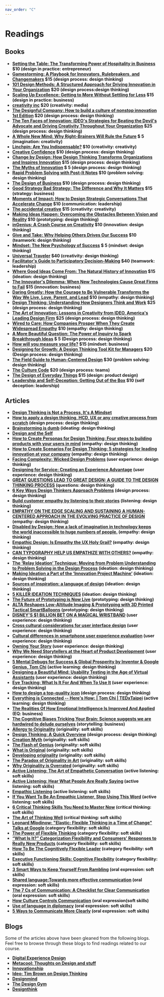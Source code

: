 ```yaml
---
nav_order: "C"
---
```


# Readings

## Books


- __[Setting the Table: The Transforming Power of Hospitality in Business](https://www.amazon.com/Setting-Table-Transforming-Hospitality-Business/dp/0060742763) \$10 (design in practice: entrepreneur)__
- __[Gamestorming: A Playbook for Innovators, Rulebreakers, and Changemakers](https://www.amazon.com/Gamestorming-Playbook-Innovators-Rulebreakers-Changemakers/dp/0596804172) \$15 (design process: design thinking)__
- __[101 Design Methods: A Structured Approach for Driving Innovation in Your Organization](https://www.amazon.com/gp/product/1118083466/?tag=wwwwileycom-20) \$20 (design process:design thinking)__
- __[Scaling Up Excellence: Getting to More Without Settling for Less](https://www.amazon.com/Scaling-Up-Excellence-Getting-Settling/dp/0385347022) \$15 (design in practice: business)__
- __[creativity inc](https://www.amazon.com/Creativity-Inc-Overcoming-Unseen-Inspiration/dp/0812993012) \$20 (creativity: media)__
- __[The Designful Company: How to build a culture of nonstop innovation 1st Edition](https://www.amazon.com/The-Designful-Company-culture-innovation/dp/0321580060) \$20 (design process: design thinking)__
- __[The Ten Faces of Innovation: IDEO's Strategies for Beating the Devil's Advocate and Driving Creativity Throughout Your Organization](https://www.amazon.com/exec/obidos/ASIN/0385512074/theartofinnovat/102-0654687-1650515) \$25 (design process: design thinking)__
- __[A Whole New Mind: Why Right-Brainers Will Rule the Future](https://www.amazon.com/gp/product/1594481717?ie=UTF8&tag=freeagentnati-20&linkCode=as2&camp=1789&creative=9325&creativeASIN=1594481717) \$ 5 (imagination: creativity)__
- __[Linchpin: Are You Indispensable?](https://www.amazon.com/Linchpin-Are-Indispensable-Seth-Godin/dp/1591844096) \$10 (creativity: creativity)__
- __[Creative Confidence](https://www.amazon.com/Creative-Confidence-Unleashing-Potential-Within/dp/038534936X/ref=sr_1_5?ie=UTF8&qid=1439927658&sr=8-5&keywords=design+thinking) \$10 (design process: design thinking)__
- __[Change by Design: How Design Thinking Transforms Organizations and Inspires Innovation](https://www.amazon.com/Change-Design-Transforms-Organizations-Innovation/dp/0061766089/ref=sr_1_1?ie=UTF8&qid=1439927658&sr=8-1&keywords=design+thinking) \$15 (design process: design thinking)__
- __[The Myths of Innovation](https://www.amazon.com/The-Myths-Innovation-Scott-Berkun/dp/1449389627) \$ 5 (design process: design thinking)__
- __[Rapid Problem Solving with Post-It Notes](https://www.amazon.com/Rapid-Problem-Solving-Post-It-Notes/dp/1555611427) \$10 (problem solving: design thinking)__
- __[The Design of Business](https://www.amazon.com/The-Design-Business-Competitive-Advantage/dp/1422177807) \$10 (design process: design thinking)__
- __[Good Strategy Bad Strategy: The Difference and Why It Matters](https://www.amazon.com/dp/0307886239) \$15 (strategy: business)__
- __[Moments of Impact: How to Design Strategic Conversations That Accelerate Change](https://www.amazon.com/Moments-Impact-Strategic-Conversations-Accelerate/dp/1451697627) \$10 (communication: leadership)__
- __[The accidental creative](https://www.amazon.com/Accidental-Creative-Brilliant-Moments-Notice/dp/B00NPCF98I/ref=as_li_ss_tl?_encoding=UTF8&qid=&sr=&linkCode=sl1&tag=accidental06-20&linkId=7d5e91d6a44ffea4efdef56282ebaeba) \$15 (creativity: creativity)__
- __[Making Ideas Happen: Overcoming the Obstacles Between Vision and Reality](https://www.amazon.com/Making-Ideas-Happen-Overcoming-Obstacles/dp/1591844118#customerReviews) \$10 (prototyping: design thinking)__
- __[inGenius: A Crash Course on Creativity](https://www.amazon.com/inGenius-A-Crash-Course-Creativity/dp/0062020706) \$10 (innovation: design thinking)__
- __[Give and Take: Why Helping Others Drives Our Success](https://www.amazon.com/Give-Take-Helping-Others-Success/dp/0143124986) \$10 (teamwork: design thinking)__
- __[Mindset: The New Psychology of Success](https://www.amazon.com/Mindset-Psychology-Carol-S-Dweck/dp/0345472322/ref=sr_1_1?ie=UTF8&qid=1534468216&sr=8-1&keywords=mindset+carol+s.+dweck&smid=ATVPDKIKX0DER) \$ 5 (mindset: design thinking)__
- __[Universal Traveler](https://www.amazon.com/Crisp-Universal-Traveler-Don-Koberg/dp/1560526793) \$40 (creativity: design thinking)__
- __[Facilitator's Guide to Participatory Decision-Making](https://www.amazon.com/Facilitators-Participatory-Decision-Making-Jossey-Bass-Management/dp/1118404955/ref=sr_1_1?ie=UTF8&qid=1457040439&sr=8-1&keywords=facilitators+guide+to+participatory+decision+making) \$40 (teamwork: leadership)__
- __[Where Good Ideas Come From: The Natural History of Innovation](https://www.amazon.com/Where-Good-Ideas-Come-From/dp/1594485380) \$15 (ideation: design thinking)__
- __[The Innovator's Dilemma: When New Technologies Cause Great Firms to Fail](https://www.amazon.com/The-Innovators-Dilemma-Technologies-Cause/dp/0875845851/ref=tmm_hrd_title_0?ie=UTF8&qid=1339574940&sr=1-2) \$15 (innovation: business)__
- __[Daring Greatly: How the Courage to Be Vulnerable Transforms the Way We Live, Love, Parent, and Lead](https://www.amazon.com/Daring-Greatly-Courage-Vulnerable-Transforms/dp/1592408419) \$10 (empathy: design thinking)__
- __[Design Thinking: Understanding How Designers Think and Work](https://www.amazon.com/Design-Thinking-Understanding-Designers-Think-ebook/dp/B005GZL8Z0/ref=as_li_ss_tl?dpID=618RxyYXw-L&preST=_SX342_QL70_&dpSrc=detail&linkCode=sl1&tag=programi-20&linkId=13cb11e2338024bbb5f9cbb6c46ea56a&language=en_US) \$25 (design process: design thinking)__
- __[The Art of Innovation: Lessons in Creativity from IDEO, America's Leading Design Firm](https://www.amazon.com/Art-Innovation-Lessons-Creativity-Americas/dp/0385499841/ref=as_li_ss_tl?&imprToken=fbwvZQZ95OmYLPds5IYJIA&slotNum=9&ie=UTF8&s=books&qid=1272602242&sr=8-1&linkCode=sl1&tag=programi-20&linkId=8505697c3d6007e605f0e78d1dacec72&language=en_US) \$25 (design process: design thinking)__
- __[Wired to Care: How Companies Prosper When They Create Widespread Empathy](https://www.amazon.com/Wired-Care-Companies-Prosper-Widespread/dp/013714234X/ref=sr_1_1?ie=UTF8&s=books&qid=1272602709&sr=1-1) \$10 (empathy: design thinking)__
- __[A More Beautiful Question: The Power of Inquiry to Spark Breakthrough Ideas](https://www.amazon.com/More-Beautiful-Question-Inquiry-Breakthrough/dp/1632861054) \$ 5 (Design process: design thinking)__
- __[How will you measure your life?](https://www.amazon.com/How-Will-Measure-Your-Life/dp/0062102419) \$15 (mindset: business)__
- __[Designing for Growth: A Design Thinking Tool Kit for Managers](https://www.amazon.com/Designing-Growth-Design-Thinking-Managers/dp/1531888844) \$20 (Design process: design thinking)__
- __[The Field Guide to Human-Centered Design](https://www.amazon.com/Field-Guide-Human-Centered-Design/dp/0991406311) \$30 (problem solving: design thinking)__
- __[The Culture Code](https://www.amazon.com/Culture-Code-Secrets-Highly-Successful/dp/0804176981/ref=sr_1_1?ie=UTF8&qid=1537383061&sr=8-1&keywords=culture+code+coyle&dpID=51p0mZIztFL&preST=_SY291_BO1,204,203,200_QL40_&dpSrc=srch#customerReviews) \$20 (design process: teams)__
- __[The Design of Everyday Things](https://www.amazon.com/Design-Everyday-Things-Revised-Expanded/dp/0465050654/ref=sr_1_1?ie=UTF8&qid=1537565084&sr=8-1&keywords=design+of+everyday+things) \$15 (design: product design)__
- __[Leadership and Self-Deception: Getting Out of the Box](https://www.amazon.com/Leadership-Self-Deception-Getting-Out-Box/dp/1576759776) \$10 (self deception: leadership)__


## Articles

- __[Design Thinking is Not a Process, It's A Mindset](https://www.entrepreneur.com/article/310282)__
- __[How to apply a design thinking, HCD, UX or any creative process from scratch](https://medium.com/digital-experience-design/how-to-apply-a-design-thinking-hcd-ux-or-any-creative-process-from-scratch-b8786efbf812) (design process: design thinking)__
- __[Brainstorming is dumb](https://www.fastcompany.com/3062292/brainstorming-is-dumb) (ideating: design thinking)__
- __[Design and the Self](https://medium.com/design-your-life/design-and-the-self-a5670a000fee)__
- __[How to Create Personas for Design Thinking: Four steps to building products with your users in mind](https://www.innovationtraining.org/create-personas-design-thinking/) (empathy: design thinking)__
- __[How to Create Scenarios For Design Thinking: 5 strategies for leading innovation at your company](https://www.innovationtraining.org/how-to-create-scenarios-for-design-thinking/) (empathy: design thinking)__
- __[Facing Complexity: Wicked Design Problems](https://medium.com/age-of-awareness/facing-complexity-wicked-design-problems-ee8c71618966) (user experience: design thinking)__
- __[Designing for Service: Creating an Experience Advantage](http://www.dubberly.com/wp-content/uploads/2010/03/ddo_article_designing_service.pdf) (user experience: design thinking)__
- __[GREAT QUESTIONS LEAD TO GREAT DESIGN: A GUIDE TO THE DESIGN THINKING PROCESS](https://www.webdesignerdepot.com/2017/12/great-questions-lead-to-great-design-a-guide-to-the-design-thinking-process/) (questions: design thinking)__
- __[6 Key Ways Design Thinkers Approach Problems](https://www.fastcompany.com/3060852/6-key-ways-design-thinkers-approach-problems) (design process: design thinking)__
- __[Build customer empathy by listening to their stories](https://medium.com/startup-grind/build-customer-empathy-by-listening-to-their-stories-38b5df9337aa) (listening: design thinking)__
- __[EMPATHY ON THE EDGE SCALING AND SUSTAINING A HUMAN-CENTERED APPROACH IN THE EVOLVING PRACTICE OF DESIGN](http://5a5f89b8e10a225a44ac-ccbed124c38c4f7a3066210c073e7d55.r9.cf1.rackcdn.com/files/pdfs/news/Empathy_on_the_Edge.pdf) (empathy: design thinking)__
- __[Disabled by Design: How a lack of imagination in technology keeps the world inaccessible to huge numbers of people.](http://www.slate.com/articles/technology/future_tense/2015/02/technology_and_disability_design_lacks_the_imagination_to_make_the_world.html) (empathy: design thinking)__
- __[Empathic Design: Is Empathy the UX Holy Grail?](https://www.interaction-design.org/literature/article/empathic-design-is-empathy-the-ux-holy-grail) (empathy: design thinking)__
- __[CAN TYPOGRAPHY HELP US EMPATHIZE WITH OTHERS?](https://www.wired.com/2015/06/can-typography-help-us-empathize-others/) (empathy: design thinking)__
- __[The ‘Relay Ideation’ Technique: Moving from Problem Understanding to Problem Solving in the Design Process](https://lirias2repo.kuleuven.be/bitstream/handle/123456789/468606/chp_10.1007_978-3-642-40498-6_57.pdf;jsessionid=F5FC7D5508907F62DDF607ECE368D52C?sequence=1) (ideation: design thinking)__
- __[Making Ideation a Part of the ‘Innovation Project Machine’](http://www.innovationmanagement.se/2013/02/04/making-ideation-a-part-of-the-innovation-project-machine/) (ideation: design thinking)__
- __[Sources of inspiration: a language of design](https://www.sciencedirect.com/science/article/pii/S0142694X00000223) (ideation: design thinking)__
- __[5 KILLER IDEATION TECHNIQUES](http://www.freshminds.net/2016/09/5-killer-ideation-techniques/) (ideation: design thinking)__
- __[The Future of Prototyping is Now Live](https://hbr.org/2014/03/the-future-of-prototyping-is-now-live) (prototyping: design thinking)__
- __[ALTA Reshapes Low-Altitude Imaging & Prototyping with 3D Printed Tactical SmartBalloons](https://3dprint.com/115061/alta-low-altitude-imaging/) (prototyping: design thinking)__
- __[DISNEY'S $1 BILLION BET ON A MAGICAL WRISTBAND](https://www.wired.com/2015/03/disney-magicband/) (user experience: design thinking)__
- __[Cross cultural considerations for user interface design](http://www.humanfactors.com/newsletters/cross-cultural-considerations-for-user-interface-design.asp) (user experience: design thinking)__
- __[Cultural differences in smartphone user experience evaluation](https://dl.acm.org/citation.cfm?id=1899499) (user experience: design thinking)__
- __[Owning Your Story](https://uxmag.com/articles/owning-your-story) (user experience: design thinking)__
- __[Why We Need Storytellers at the Heart of Product Development](http://uxmag.com/articles/why-we-need-storytellers-at-the-heart-of-product-development#.T52qqSog1VU.twitter) (user experience: design thinking)__
- __[5 Mental Debugs for Success & Global Prosperity by Inventor & Google Genius, Tom Chi](https://www.youtube.com/watch?time_continue=33&v=25fUDjMtkuI) (active learning: design thinking)__
- __[Designing a Beautiful Mind: Usability Testing in the Age of Virtual Assistants](https://www.wired.com/insights/2015/03/designing-beautiful-mind-usability-testing-age-virtual-assistants/) (user experience: design thinking)__
- __[Eye Tracking: What Is It For And When To Use It](https://usabilitygeek.com/what-is-eye-tracking-when-to-use-it/) (user experience: design thinking)__
- __[How to design a top-quality icon](https://www.creativebloq.com/graphic-design/how-design-top-quality-icon-10135092) (design process: design thinking)__
- __[Everything is Connected -- Here's How: \| Tom Chi \| TEDxTaipei](https://www.youtube.com/watch?v=rPh3c8Sa37M) (active learning: design thinking)__
- __[The Realities Of How Emotional Intelligence Is Improved And Applied](https://www.forbes.com/sites/petekrasspiersonkrass/2018/08/08/the-realities-of-how-emotional-intelligence-is-improved-and-applied/#106b16dc2d02) (EQ: business)__
- __[The Cognitive Biases Tricking Your Brain: Science suggests we are hardwired to delude ourselves](https://www.theatlantic.com/magazine/archive/2018/09/cognitive-bias/565775/?silverid-ref=MzQxNTgyODIyMzE5S0) (storytelling: business)__
- __[Allergy to Originality](http://www.designindaba.com/videos/creative-work/allergy-originality) (originality: soft skills)__
- __[Design Thinking: A Quick Overview](https://www.interaction-design.org/literature/article/design-thinking-a-quick-overview) (design process: design thinking)__
- __[Creation Myth](https://www.newyorker.com/magazine/2011/05/16/creation-myth) (originality: soft skills)__
- __[The Flash of Genius](https://www.newyorker.com/magazine/1993/01/11/the-flash-of-genius) (originality: soft skills)__
- __[What is Original](https://www.npr.org/programs/ted-radio-hour/321797073/what-is-original) (originality: soft skills)__
- __[Developing originality](https://services.unimelb.edu.au/__data/assets/pdf_file/0009/471267/Developing_originality_Update_051112.pdf) (originality: soft skills)__
- __[The Paradox of Originality in Art](https://artplusmarketing.com/the-paradox-of-originality-in-art-454793056b31) (originality: soft skills)__
- __[Why Originality is Overrated](https://medium.com/the-mission/why-originality-is-overrated-ac471e4bcbb6) (originality: soft skills)__
- __[Active Listening: The Art of Empathetic Conversation](https://positivepsychologyprogram.com/active-listening/) (active listening: soft skills)__
- __[Active Listening: Hear What People Are Really Saying](https://www.mindtools.com/CommSkll/ActiveListening.htm) (active listening: soft skills)__
- __[Empathic Listening](https://www.beyondintractability.org/essay/empathic_listening) (active listening: soft skills)__
- __[If You Want To Be An Empathic Listener, Stop Using This Word](https://www.forbes.com/sites/markmurphy/2017/07/09/if-you-want-to-be-an-empathic-listener-stop-using-this-word/#512453172df1) (active listening: soft skills)__
- __[6 Critical Thinking Skills You Need to Master Now](https://www.rasmussen.edu/student-life/blogs/college-life/critical-thinking-skills-to-master-now/) (critical thinking: soft skills)__
- __[The Art of Thinking Well](https://www.nytimes.com/2017/10/10/opinion/the-art-of-thinking-well.html) (critical thinking: soft skills)__
- __[Leonard Mlodinow: "Elastic: Flexible Thinking in a Time of Change" Talks at Google](https://www.youtube.com/watch?v=vFxx3vp4HaY) (category flexibility: soft skills)__
- __[The Power of Flexible Thinking](https://www.scientificamerican.com/article/the-power-of-flexible-thinking/) (category flexibility: soft skills)__
- __[“What Is It?” Categorization Flexibility and Consumers’ Responses to Really New Products](https://liberalarts.utexas.edu/_files/markman/JCR01.pdf) (category flexibility: soft skills)__
- __[How To Be The Cognitively Flexible Leader](https://www.forbes.com/sites/rawnshah/2015/01/21/the-cognitively-flexible-leader/#5a76a9e01c82) (category flexibility: soft skills)__
- __[Executive Functioning Skills: Cognitive Flexibility](http://blog.studentcaffe.com/cognitive-flexibility/) (category flexibility: soft skills)__
- __[3 Smart Ways to Keep Yourself From Rambling](https://www.themuse.com/advice/3-smart-ways-to-keep-yourself-from-rambling) (oral expression: soft skills)__
- __[Shared language:Towards more effective communication](https://www.ncbi.nlm.nih.gov/pmc/articles/PMC3575067/) (oral expression: soft skills)__
- __[The 7 Cs of Communication: A Checklist for Clear Communication](https://www.mindtools.com/pages/article/newCS_85.htm) (oral expression: soft skills)__
- __[How Culture Controls Communication](https://www.forbes.com/sites/carolkinseygoman/2011/11/28/how-culture-controls-communication/#2c9e55bc263b) (oral expression(soft skills)__
- __[Use of language in diplomacy](https://www.diplomacy.edu/resources/general/use-language-diplomacy) (oral expression: soft skills)__
- __[5 Ways to Communicate More Clearly](https://www.inc.com/geoffrey-james/5-ways-to-communicate-more-clearly.html) (oral expression: soft skills)__

## Blogs

Some of the articles above have been gleaned from the following blogs. Feel free to browse through these blogs to find readings related to our course.

- __[Digital Experience Design](https://medium.com/digital-experience-design)__
- __[Metacool: Thoughts on Design and stuff](http://metacool.com/)__
- __[Innovationship](https://www.innovationship.com/blog)__
- __[Ideo: Tim Brown on Design Thinking](https://designthinking.ideo.com/)__
- __[Designmind](https://designmind.frogdesign.com/?sort=popular#sort)__
- __[The Design Gym](http://www.thedesigngym.com/blog/)__
- __[Designthink](http://desthink.tumblr.com/)__
